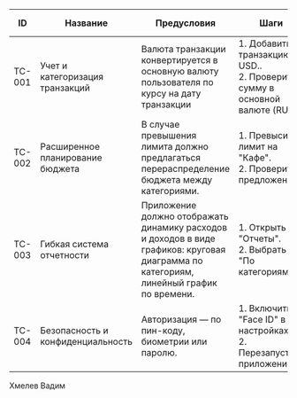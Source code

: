 | ID     | Название                       | Предусловия               | Шаги                                                             | Ожидаемый результат                              | Статус |
|--------|--------------------------------|----------------------------|------------------------------------------------------------------|--------------------------------------------------|--------|
| TC-001 | Учет и категоризация транзакций |Валюта транзакции конвертируется в основную валюту пользователя по курсу на дату транзакции  | 1. Добавить транзакцию в USD.. <br> 2. Проверить сумму в основной валюте (RUB). | Сумма корректно пересчитана по курсу ЦБ на дату транзакции | Новый  |
| TC-002 | Расширенное планирование бюджета | В случае превышения лимита должно предлагаться перераспределение бюджета между категориями. | 1. Превысить лимит на "Кафе". <br> 2. Проверить предложения. | Приложение предлагает уменьшить лимит в другой категории. | Новый |
| TC-003 | Гибкая система отчетности  | Приложение должно отображать динамику расходов и доходов в виде графиков: круговая диаграмма по категориям, линейный график по времени. | 1. Открыть "Отчеты". <br> 2. Выбрать "По категориям". | Диаграмма отображает корректное отображение расходов | Новый |
| TC-004 | Безопасность и конфиденциальность | Авторизация — по пин-коду, биометрии или паролю. | 1. Включить "Face ID" в настройках. <br> 2. Перезапустить приложение. | Данные запрашивают "Face ID" при входе | Новый  |
Хмелев Вадим
